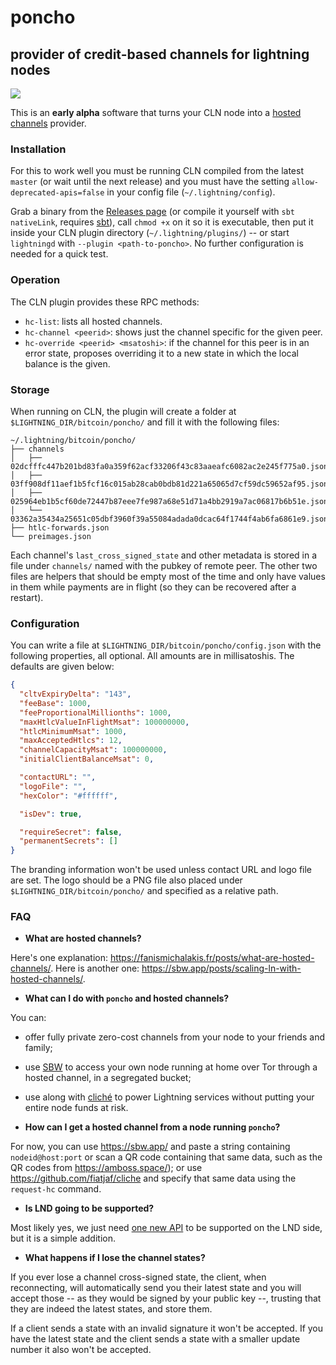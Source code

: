 poncho
======

## provider of credit-based channels for lightning nodes

![](https://i.pinimg.com/originals/63/6b/46/636b46410c8e0166bb6d8fe20dbe23f5.jpg)

This is an **early alpha** software that turns your CLN node into a [hosted channels](https://sbw.app/posts/scaling-ln-with-hosted-channels/) provider.

### Installation

For this to work well you must be running CLN compiled from the latest `master` (or wait until the next release) and you must have the setting `allow-deprecated-apis=false` in your config file (`~/.lightning/config`).

Grab a binary from the [Releases page](https://github.com/fiatjaf/poncho/releases) (or compile it yourself with `sbt nativeLink`, requires [sbt](https://www.scala-sbt.org/download.html)), call `chmod +x` on it so it is executable, then put it inside your CLN plugin directory (`~/.lightning/plugins/`) -- or start `lightningd` with `--plugin <path-to-poncho>`. No further configuration is needed for a quick test.

### Operation

The CLN plugin provides these RPC methods:

- `hc-list`: lists all hosted channels.
- `hc-channel <peerid>`: shows just the channel specific for the given peer.
- `hc-override <peerid> <msatoshi>`: if the channel for this peer is in an error state, proposes overriding it to a new state in which the local balance is the given.

### Storage

When running on CLN, the plugin will create a folder at `$LIGHTNING_DIR/bitcoin/poncho/` and fill it with the following files:

```
~/.lightning/bitcoin/poncho/
├── channels
│   ├── 02dcfffc447b201bd83fa0a359f62acf33206f43c83aaeafc6082ac2e245f775a0.json
│   ├── 03ff908df11aef1b5fcf16c015ab28cab0bdb81d221a65065d7cf59dc59652af95.json
│   ├── 025964eb1b5cf60de72447b87eee7fe987a68e51d71a4bb2919a7ac06817b6b51e.json
│   └── 03362a35434a25651c05dbf3960f39a55084adada0dcac64f1744f4ab6fa6861e9.json
├── htlc-forwards.json
└── preimages.json
```

Each channel's `last_cross_signed_state` and other metadata is stored in a file under `channels/` named with the pubkey of remote peer. The other two files are helpers that should be empty most of the time and only have values in them while payments are in flight (so they can be recovered after a restart).

### Configuration

You can write a file at `$LIGHTNING_DIR/bitcoin/poncho/config.json` with the following properties, all optional. All amounts are in millisatoshis. The defaults are given below:

```json
{
  "cltvExpiryDelta": "143",
  "feeBase": 1000,
  "feeProportionalMillionths": 1000,
  "maxHtlcValueInFlightMsat": 100000000,
  "htlcMinimumMsat": 1000,
  "maxAcceptedHtlcs": 12,
  "channelCapacityMsat": 100000000,
  "initialClientBalanceMsat": 0,

  "contactURL": "",
  "logoFile": "",
  "hexColor": "#ffffff",

  "isDev": true,

  "requireSecret": false,
  "permanentSecrets": []
}
```

The branding information won't be used unless contact URL and logo file are set. The logo should be a PNG file also placed under `$LIGHTNING_DIR/bitcoin/poncho/` and specified as a relative path.

### FAQ

- **What are hosted channels?**

Here's one explanation: https://fanismichalakis.fr/posts/what-are-hosted-channels/. Here is another one: https://sbw.app/posts/scaling-ln-with-hosted-channels/.

- **What can I do with `poncho` and hosted channels?**

You can:
  - offer fully private zero-cost channels from your node to your friends and family;
  - use [SBW](https://sbw.app/) to access your own node running at home over Tor through a hosted channel, in a segregated bucket;
  - use along with [cliché](https://github.com/fiatjaf/cliche) to power Lightning services without putting your entire node funds at risk.

- **How can I get a hosted channel from a node running `poncho`?**

For now, you can use https://sbw.app/ and paste a string containing `nodeid@host:port` or scan a QR code containing that same data, such as the QR codes from https://amboss.space/); or use https://github.com/fiatjaf/cliche and specify that same data using the `request-hc` command.

- **Is LND going to be supported?**

Most likely yes, we just need [one new API](https://github.com/lightningnetwork/lnd/issues/6206) to be supported on the LND side, but it is a simple addition.

- **What happens if I lose the channel states?**

If you ever lose a channel cross-signed state, the client, when reconnecting, will automatically send you their latest state and you will accept those -- as they would be signed by your public key --, trusting that they are indeed the latest states, and store them.

If a client sends a state with an invalid signature it won't be accepted. If you have the latest state and the client sends a state with a smaller update number it also won't be accepted.

